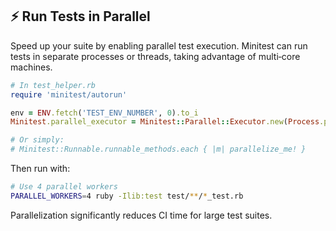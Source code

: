 ## ⚡ Run Tests in Parallel
Speed up your suite by enabling parallel test execution. Minitest can run tests in separate processes or threads, taking advantage of multi‑core machines.

```ruby
# In test_helper.rb
require 'minitest/autorun'

env = ENV.fetch('TEST_ENV_NUMBER', 0).to_i
Minitest.parallel_executor = Minitest::Parallel::Executor.new(Process.pid, ENV['PARALLEL_WORKERS'].to_i) if env == 0

# Or simply:
# Minitest::Runnable.runnable_methods.each { |m| parallelize_me! }
```

Then run with:

```bash
# Use 4 parallel workers
PARALLEL_WORKERS=4 ruby -Ilib:test test/**/*_test.rb
```

Parallelization significantly reduces CI time for large test suites.